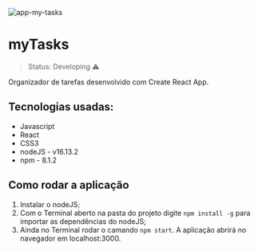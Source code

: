 ![app-my-tasks](https://user-images.githubusercontent.com/65745702/153210307-2a2fa976-7550-414e-9ba7-64b358e2f7e2.png)

# myTasks

> Status: Developing ⚠️

Organizador de tarefas desenvolvido com Create React App.

## Tecnologias usadas:

- Javascript
- React
- CSS3
- nodeJS - v16.13.2
- npm - 8.1.2

## Como rodar a aplicação

1. Instalar o nodeJS;
2. Com o Terminal aberto na pasta do projeto digite `npm install -g` para importar as dependências do nodeJS;
3. Ainda no Terminal rodar o camando `npm start`. A aplicação abrirá no navegador em localhost:3000.
